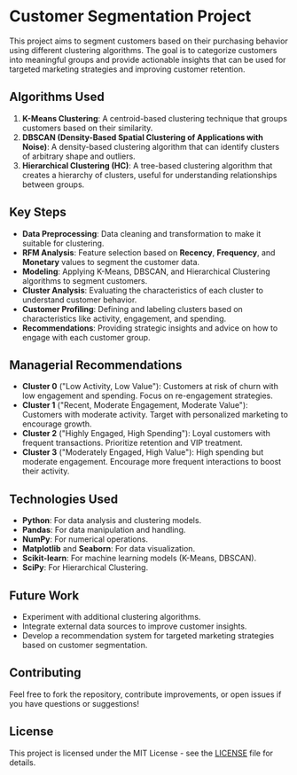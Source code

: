 # Customer Segmentation Project

This project aims to segment customers based on their purchasing behavior using different clustering algorithms. The goal is to categorize customers into meaningful groups and provide actionable insights that can be used for targeted marketing strategies and improving customer retention.

## Algorithms Used

1. **K-Means Clustering**: A centroid-based clustering technique that groups customers based on their similarity.
2. **DBSCAN (Density-Based Spatial Clustering of Applications with Noise)**: A density-based clustering algorithm that can identify clusters of arbitrary shape and outliers.
3. **Hierarchical Clustering (HC)**: A tree-based clustering algorithm that creates a hierarchy of clusters, useful for understanding relationships between groups.

## Key Steps

- **Data Preprocessing**: Data cleaning and transformation to make it suitable for clustering.
- **RFM Analysis**: Feature selection based on **Recency**, **Frequency**, and **Monetary** values to segment the customer data.
- **Modeling**: Applying K-Means, DBSCAN, and Hierarchical Clustering algorithms to segment customers.
- **Cluster Analysis**: Evaluating the characteristics of each cluster to understand customer behavior.
- **Customer Profiling**: Defining and labeling clusters based on characteristics like activity, engagement, and spending.
- **Recommendations**: Providing strategic insights and advice on how to engage with each customer group.

## Managerial Recommendations

- **Cluster 0** ("Low Activity, Low Value"): Customers at risk of churn with low engagement and spending. Focus on re-engagement strategies.
- **Cluster 1** ("Recent, Moderate Engagement, Moderate Value"): Customers with moderate activity. Target with personalized marketing to encourage growth.
- **Cluster 2** ("Highly Engaged, High Spending"): Loyal customers with frequent transactions. Prioritize retention and VIP treatment.
- **Cluster 3** ("Moderately Engaged, High Value"): High spending but moderate engagement. Encourage more frequent interactions to boost their activity.

## Technologies Used

- **Python**: For data analysis and clustering models.
- **Pandas**: For data manipulation and handling.
- **NumPy**: For numerical operations.
- **Matplotlib** and **Seaborn**: For data visualization.
- **Scikit-learn**: For machine learning models (K-Means, DBSCAN).
- **SciPy**: For Hierarchical Clustering.

## Future Work

- Experiment with additional clustering algorithms.
- Integrate external data sources to improve customer insights.
- Develop a recommendation system for targeted marketing strategies based on customer segmentation.

## Contributing

Feel free to fork the repository, contribute improvements, or open issues if you have questions or suggestions!

## License

This project is licensed under the MIT License - see the [LICENSE](LICENSE) file for details.
